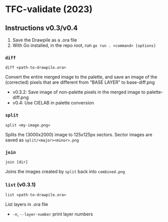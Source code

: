 # TFC-validate (2023)

## Instructions v0.3/v0.4

1. Save the Drawpile as a .ora file
2. With Go installed, in the repo root, run `go run . <command> [options]`

### `diff`

`diff <path-to-drawpile.ora>`

Convert the entire merged image to the palette, and save an image of the (corrected) pixels that are different from "BASE LAYER" to base-diff.png

- v0.3.2: Save image of non-palette pixels in the merged image to palette-diff.png
- v0.4: Use CIELAB in palette conversion

### `split`

`split <my-image.png>`

Splits the (3000x2000) image to 125x125px sectors. Sector images are saved as `split/<major><minor>.png`

### `join`

`join [dir]`

Joins the images created by `split` back into `combined.png`

### `list` (v0.3.1)

`list <path-to-drawpile.ora>`

List layers in .ora file

- `-n`, `--layer-number` print layer numbers
